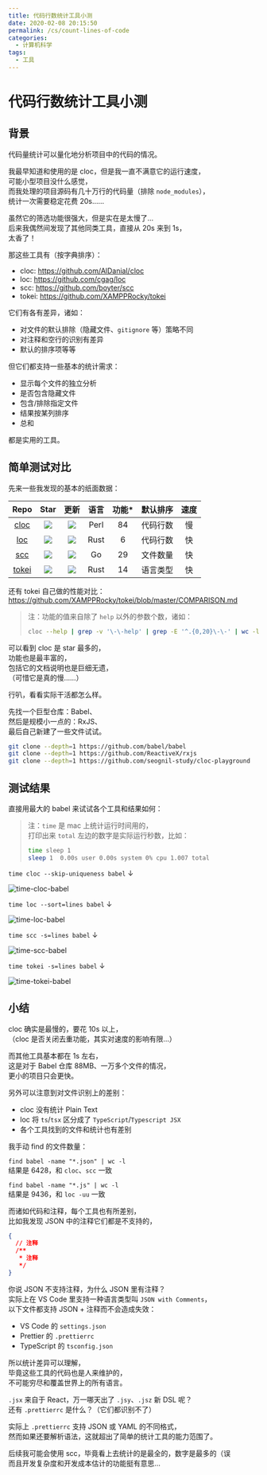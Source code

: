```yaml
---
title: 代码行数统计工具小测
date: 2020-02-08 20:15:50
permalink: /cs/count-lines-of-code
categories:
  - 计算机科学
tags:
  - 工具
---
```


# 代码行数统计工具小测

## 背景

代码量统计可以量化地分析项目中的代码的情况。

我最早知道和使用的是 cloc，但是我一直不满意它的运行速度，  
可能小型项目没什么感觉，  
而我处理的项目源码有几十万行的代码量（排除 `node_modules`），  
统计一次需要稳定花费 20s……

虽然它的筛选功能很强大，但是实在是太慢了…  
后来我偶然间发现了其他同类工具，直接从 20s 来到 1s，  
太香了！

那这些工具有（按字典排序）：

- cloc: <https://github.com/AlDanial/cloc>
- loc: <https://github.com/cgag/loc>
- scc: <https://github.com/boyter/scc>
- tokei: <https://github.com/XAMPPRocky/tokei>

它们有各有差异，诸如：

- 对文件的默认排除（隐藏文件、`gitignore` 等）策略不同
- 对注释和空行的识别有差异
- 默认的排序项等等

但它们都支持一些基本的统计需求：

- 显示每个文件的独立分析
- 是否包含隐藏文件
- 包含/排除指定文件
- 结果按某列排序
- 总和

都是实用的工具。

## 简单测试对比

先来一些我发现的基本的纸面数据：

|       Repo       |     Star     |     更新     | 语言 | 功能\* | 默认排序 | 速度 |
| :--------------: | :----------: | :----------: | :--: | :----: | :------: | :--: |
|  [cloc][cloc-u]  | ![][cloc-s]  | ![][cloc-l]  | Perl |   84   | 代码行数 |  慢  |
|   [loc][loc-u]   |  ![][loc-s]  |  ![][loc-l]  | Rust |   6    | 代码行数 |  快  |
|   [scc][scc-u]   |  ![][scc-s]  |  ![][scc-l]  |  Go  |   29   | 文件数量 |  快  |
| [tokei][tokei-u] | ![][tokei-s] | ![][tokei-l] | Rust |   14   | 语言类型 |  快  |

[cloc-u]: https://github.com/AlDanial/cloc
[loc-u]: https://github.com/cgag/loc
[scc-u]: https://github.com/boyter/scc
[tokei-u]: https://github.com/XAMPPRocky/tokei

<!--  -->

[cloc-l]: https://img.shields.io/github/last-commit/AlDanial/cloc
[loc-l]: https://img.shields.io/github/last-commit/cgag/loc
[scc-l]: https://img.shields.io/github/last-commit/boyter/scc
[tokei-l]: https://img.shields.io/github/last-commit/XAMPPRocky/tokei

<!--  -->

[cloc-s]: https://img.shields.io/github/stars/AlDanial/cloc
[loc-s]: https://img.shields.io/github/stars/cgag/loc
[scc-s]: https://img.shields.io/github/stars/boyter/scc
[tokei-s]: https://img.shields.io/github/stars/XAMPPRocky/tokei

还有 tokei 自己做的性能对比：  
<https://github.com/XAMPPRocky/tokei/blob/master/COMPARISON.md>

> 注：功能的值来自除了 `help` 以外的参数个数，诸如：
>
> ```bash
> cloc --help | grep -v '\-\-help' | grep -E '^.{0,20}\-\-' | wc -l
> ```

可以看到 cloc 是 star 最多的，  
功能也是最丰富的，  
包括它的文档说明也是巨细无遗，  
（可惜它是真的慢……）

行叭，看看实际干活都怎么样。

先找一个巨型仓库：Babel、  
然后是规模小一点的：RxJS、  
最后自己新建了一些文件试试。

```bash
git clone --depth=1 https://github.com/babel/babel
git clone --depth=1 https://github.com/ReactiveX/rxjs
git clone --depth=1 https://github.com/seognil-study/cloc-playground
```

## 测试结果

直接用最大的 babel 来试试各个工具和结果如何：

> 注：`time` 是 mac 上统计运行时间用的，  
> 打印出来 `total` 左边的数字是实际运行秒数，比如：
>
> ```bash
> time sleep 1
> sleep 1  0.00s user 0.00s system 0% cpu 1.007 total
> ```

`time cloc --skip-uniqueness babel` ↓

![time-cloc-babel](./img/time-cloc-babel-fs8.png)

`time loc --sort=lines babel` ↓

![time-loc-babel](./img/time-loc-babel-fs8.png)

`time scc -s=lines babel` ↓

![time-scc-babel](./img/time-scc-babel-fs8.png)

`time tokei -s=lines babel` ↓

![time-tokei-babel](./img/time-tokei-babel-fs8.png)

## 小结

cloc 确实是最慢的，要花 10s 以上，  
（cloc 是否关闭去重功能，其实对速度的影响有限…）

而其他工具基本都在 1s 左右，  
这是对于 Babel 仓库 88MB、一万多个文件的情况，  
更小的项目只会更快。

另外可以注意到对文件识别上的差别：

- cloc 没有统计 Plain Text
- loc 将 `ts`/`tsx` 区分成了 `TypeScript`/`Typescript JSX`
- 各个工具找到的文件和统计也有差别

我手动 find 的文件数量：

`find babel -name "*.json" | wc -l`  
结果是 6428，和 `cloc`、`scc` 一致

`find babel -name "*.js" | wc -l`  
结果是 9436，和 `loc -uu` 一致

而诸如代码和注释，每个工具也有所差别，  
比如我发现 JSON 中的注释它们都是不支持的，

```json
{
  // 注释
  /**
   * 注释
   */
}
```

你说 JSON 不支持注释，为什么 JSON 里有注释？  
实际上在 VS Code 里支持一种语言类型叫 `JSON with Comments`，  
以下文件都支持 JSON + 注释而不会造成失效：

- VS Code 的 `settings.json`
- Prettier 的 `.prettierrc`
- TypeScript 的 `tsconfig.json`

所以统计差异可以理解，  
毕竟这些工具的代码也是人来维护的，  
不可能穷尽和覆盖世界上的所有语言。

`.jsx` 来自于 React，万一哪天出了 `.jsy`、`.jsz` 新 DSL 呢？  
还有 `.prettierrc` 是什么？（它们都识别不了）

实际上 `.prettierrc` 支持 JSON 或 YAML 的不同格式，  
然而如果还要解析语法，这就超出了简单的统计工具的能力范围了。

后续我可能会使用 scc，毕竟看上去统计的是最全的，数字是最多的（误  
而且开发复杂度和开发成本估计的功能挺有意思…
